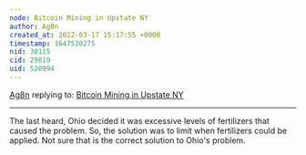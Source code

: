 ```yaml
---
node: Bitcoin Mining in Upstate NY
author: Ag8n
created_at: 2022-03-17 15:17:55 +0000
timestamp: 1647530275
nid: 30115
cid: 29819
uid: 520994
---
```




[Ag8n](../profile/Ag8n) replying to: [Bitcoin Mining in Upstate NY](../notes/marinaraHQ/03-10-2022/bitcoin-mining-in-upstate-ny)

----
The last heard, Ohio decided it was excessive levels of fertilizers that caused the problem.  So, the solution was to limit when fertilizers could be applied.  Not sure that is the correct solution to Ohio's problem.
